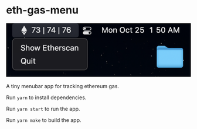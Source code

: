# eth-gas-menu

![Screenshot](example.png)

A tiny menubar app for tracking ethereum gas.

Run `yarn` to install dependencies.

Run `yarn start` to run the app.

Run `yarn make` to build the app.


